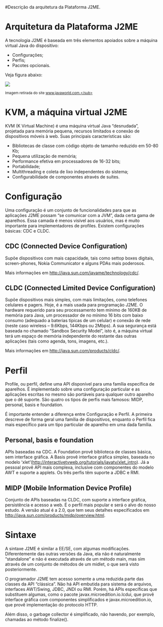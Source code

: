 #Descrição da arquitetura da Plataforma J2ME.

# Arquitetura da Plataforma J2ME #
A tecnologia J2ME é baseada em três elementos apoiados sobre a máquina virtual Java do dispositivo:
  * Configurações;
  * Perfis;
  * Pacotes opcionais.

Veja figura abaixo:

[![](http://img219.imageshack.us/img219/9504/archsm0.jpg)](http://www.javaworld.com/)

<sub>Imagem retirada do site www.javaworld.com.</sub>


# KVM, a máquina virtual J2ME #

KVM (K Virtual Machine) é uma máquina virtual Java “desnudada”, projetada para memória pequena, recursos limitados e conexão de dispositivos móveis à web.
Suas principais características são:

  * Bibliotecas de classe com código objeto de tamanho reduzido em 50-80 Kb;
  * Pequena utilização de memória;
  * Performance efetiva em processadores de 16-32 bits;
  * Portabilidade;
  * Multithreading e coleta de lixo independentes do sistema;
  * Configurabilidade de componentes através de suítes.

# Configuração #

Uma configuração é um conjunto de funcionalidades para que as aplicações J2ME possam “se comunicar com a JVM”, dada certa gama de aparelhos. Essa camada é menos visível aos usuários, mas é muito importante para implementadores de profiles. Existem configurações básicas: CDC e CLDC.

## CDC (Connected Device Configuration) ##
Supõe dispositivos com mais capacidade, tais como settop boxes digitais, screen-phones, Nokia Communicator e alguns PDAs mais poderosos.

Mais informações em http://java.sun.com/javame/technology/cdc/.

## CLDC (Connected Limited Device Configuration) ##
Supõe dispositivos mais simples, com mais limitações, como telefones celulares e pagers. Hoje, é a mais usada para programação J2ME.
O hardware requerido para seu processamento tem mínimo de 160KB de memória para Java, um processador de no mínimo 16 bits com baixo consumo (adequado a baterias típicas de um celular) e conexão de rede (neste caso wireless – 9.6Kbps, 144Kbps ou 2Mbps).
A sua segurança está baseada no chamado “Sandbox Security Model”, isto é, a máquina virtual terá um espaço de memória independente do restante das outras aplicações (tais como agenda, tons, imagens, etc.).

Mais informações em http://java.sun.com/products/cldc/.

# Perfil #

Profile, ou perfil, define uma API disponível para uma família específica de aparelhos. É implementado sobre uma configuração particular e as aplicações escritas no mesmo são portáveis para qualquer outro aparelho que o dê suporte. São quatro os tipos de perfis mais famosos: MIDP, personal, basis e foundation.

É importante entender a diferença entre Configuração e Perfil. A primeira descreve de forma geral uma família de dispositivos, enquanto o Perfil fica mais específico para um tipo particular de aparelho em uma dada família.

## Personal, basis e foundation ##
APIs baseadas na CDC. A Foundation provê biblioteca de classes básica, sem interface gráfica. A Basis provê interface gráfica simples, baseada no modelo ‘xlet’(http://interactivetvweb.org/tutorials/javatv/xlet_intro). Já a pessoal provê API mais complexa, inclusive com componentes do modelo AWT e suporte a applets. Os três perfis têm suporte a JDBC e RMI.

## MIDP (Mobile Information Device Profile) ##
Conjunto de APIs baseadas na CLDC, com suporte a interface gráfica, persistência e acesso a web. É o perfil mais popular e será o alvo do nosso estudo. A versão atual é a 2.0, que tem seus detalhes especificados em http://java.sun.com/products/midp/overview.html.

# Sintaxe #
A sintaxe J2ME é similar a EE/SE, com algumas modificações. Diferentemente das outras versões da Java, ela não é naturalmente “standalone” e não é executada através de um método main, mas sim através de um conjunto de métodos de um midlet, o que será visto posteriormente.

O programador J2ME tem acesso somente a uma reduzida parte das classes da API “clássica”. Não há API embutida para sistema de arquivos, interfaces AWT/Swing, JDBC, JNDI ou RMI.
Porém, há APIs específicas que substituem algumas, como o pacote javax.microedition.io.lcdui, que provê interface gráfica com componentes simplificados e javax.microedition.io, que provê implementação do protocolo HTTP.

Além disso, o garbage collector é simplificado, não havendo, por exemplo, chamadas ao método finalize().
